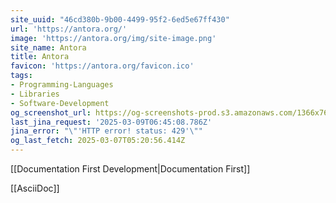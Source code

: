 ```yaml
---
site_uuid: "46cd380b-9b00-4499-95f2-6ed5e67ff430"
url: 'https://antora.org/'
image: 'https://antora.org/img/site-image.png'
site_name: Antora
title: Antora
favicon: 'https://antora.org/favicon.ico'
tags:
- Programming-Languages
- Libraries
- Software-Development
og_screenshot_url: https://og-screenshots-prod.s3.amazonaws.com/1366x768/80/false/de35d8d32628c5725b1ffe407b7e2248d13ee31bc6f83cff8c70fa823ad3c742.jpeg
last_jina_request: '2025-03-09T06:45:08.786Z'
jina_error: "\"'HTTP error! status: 429'\""
og_last_fetch: 2025-03-07T05:20:56.414Z
---
```


[[Documentation First Development|Documentation First]]

[[AsciiDoc]]
